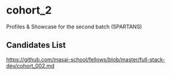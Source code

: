 # cohort_2
Profiles &amp; Showcase for the second batch (SPARTANS)

## Candidates List

https://github.com/masai-school/fellows/blob/master/full-stack-dev/cohort_002.md

